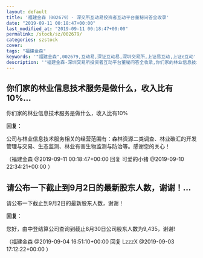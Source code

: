 ```yaml
---
layout: default
title: '福建金森（002679）- 深交所互动易投资者互动平台董秘问答全收录'
date: "2019-09-11 00:18:47+00:00"
last_modified_at: "2019-09-11 00:18:47+00:00"
permalink: /stock/sz/002679/
categories: szstock
cover: 
tags: "福建金森"
keywords: '"福建金森",002679,互动易,深证互动易,深圳交易所,上证易互动,上证e互动'
description: '"福建金森-深圳交易所投资者互动平台董秘问答全收录,你们家的林业信息技术服务是做什么，收入比有10%"'
---
```


## 你们家的林业信息技术服务是做什么，收入比有10%...

你们家的林业信息技术服务是做什么，收入比有10%

**回复**：

公司与林业信息技术服务相关的经营范围有：森林资源二类调查、林业碳汇的开发管理与交易、生态监测、林业有害生物监测与防治等。感谢您的关心！ 

（福建金森  @2019-09-11 00:18:47+00:00 回复 可爱的小猪  @2019-09-10 22:34:21+00:00 ）

## 请公布一下截止到9月2日的最新股东人数，谢谢！...

请公布一下截止到9月2日的最新股东人数，谢谢！

**回复**：

您好，由中登结算公司查询到截止8月30日公司股东人数为9,435，谢谢! 

（福建金森  @2019-09-04 16:51:10+00:00 回复 LzzzX  @2019-09-03 17:12:22+00:00 ）

